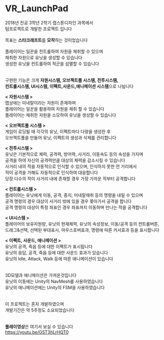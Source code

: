 # VR_LaunchPad

2018년 전공 3학년 2학기 캡스톤디자인 과목에서  
텀프로젝트로 개발한 프로젝트 입니다
<br /><br />
목표는 **스타크래프트**를 **모작**하는 것이었습니다
<br /><br />
플레이어는 일꾼을 컨트롤하여 자원을 채취할 수 있으며  
채취한 자원으로 유닛을 생성할 수 있습니다  
생성한 유닛을 컨트롤하여 적군을 섬멸할 수 있습니다  
<br /><br />
구현한 기능은 크게 **자원시스템, 오브젝트풀 시스템, 전투시스템,  
컨트롤시스템, UI시스템, 이펙트,사운드,애니메이션 시스템**으로 나뉩니다

**< 자원시스템 >**  
맵상에는 미네랄이라는 자원이 존재하며    
플레이어는 일꾼을 활용하여 자원을 채취 할 수 있습니다  
플레이어는 채취한 자원을 소모하여 유닛을 생성할 수 있습니다  

**< 오브젝트풀 시스템 >**   
게임이 로딩될 때 각각의 유닛, 이펙트마다 다량을 생성한 후    
오브젝트풀을 만들어 유닛, 이펙트의 생성과 삭제를 관리합니다  

**< 전투시스템 >**   
유닛은 기본적으로 체력, 공격력, 방어력, 사거리, 이동속도 등의 속성을 가지며  
공격을 하여 자신의 공격력만큼 대상의 체력을 감소시킬 수 있습니다  
사거리 내의 적을 자동적으로 인식할 수 있으며, 인식하지 못한 먼 거리에서  
적이 공격을 가해도 자동적으로 인식하여 대응합니다  
당장 다수의 적이 사거리 내에 존재할 경우 가장 가까운 적부터 공격합니다  

**< 컨트롤시스템 >**  
플레이어는 유닛에게 이동, 공격, 중지, 미네랄채취 등의 명령을 내릴 수 있으며  
공격 명령의 경우 대상이 사거리 밖에 있을 경우 쫓아가서 공격을 합니다  
공격 명령의 대상이 특정 좌표인 경우 좌표까지 이동하며 만나는 적을 공격합니다

**< UI시스템 >**  
플레이어의 보유자원량, 유닛의 현재체력, 유닛의 속성정보, 이동/공격 등의 컨트롤버튼,  
드래그&선택, 선택된 부대표시, 마우스호버효과, 명령에 따른 커서효과 등을 표시합니다
              
**< 이펙트, 사운드, 애니메이션 >**  
유닛의 공격, 죽음 등에 대한 이펙트가 표시됩니다  
유닛의 응답, 공격, 죽음 등에 대한 사운드 효과가 있습니다  
유닛의 Idle, Attack, Walk 등에 따른 애니메이션이 있습니다
<br /><br /><br />
3D모델과 애니메이션은 가져온것입니다  
유닛의 이동에는 Unity의 NavMesh를 사용하였습니다  
유닛의 애니메이션에는 Unity의 FSM을 사용하였습니다 
<br /><br /><br />
이 프로젝트는 혼자 개발하였으며  
개발기간은 약 5주정도 소요되었습니다
<br /><br /><br />
**플레이영상**은 여기서 보실 수 있습니다  
https://youtu.be/GST3hLrHQT0
